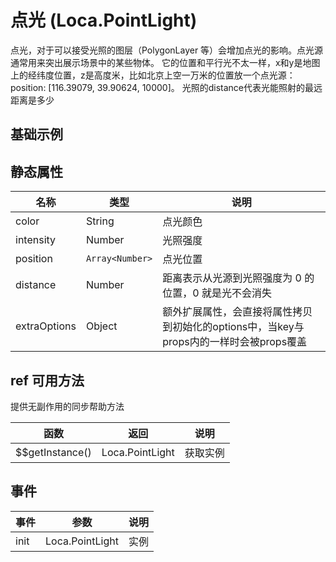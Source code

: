 # 点光 (Loca.PointLight)
点光，对于可以接受光照的图层（PolygonLayer 等）会增加点光的影响。点光源通常用来突出展示场景中的某些物体。 它的位置和平行光不太一样，x和y是地图上的经纬度位置，z是高度米，比如北京上空一万米的位置放一个点光源：position: [116.39079, 39.90624, 10000]。 光照的distance代表光能照射的最远距离是多少

## 基础示例

<vuep template="#example"></vuep>

<script v-pre type="text/x-template" id="example">

  <template>
    <div class="amap-page-container">
      <el-amap
      class="amap-demo"
      view-mode="3D"
      :pitch="pitch"
      :show-label="false"
      :center="center"
      :zoom="zoom"
      @init="initMap"
    >
      <el-amap-loca>
        <el-amap-loca-point-light
          :position="[center[0], center[1], 1000]"
          :distance="0"
          :intensity="5"
          color="#fff"
        ></el-amap-loca-point-light>
        <el-amap-loca-polygon
          :visible="visible"
          :source-url="sourceUrl"
          :layer-style="layerStyle"
          :visible-duration="500"
        ></el-amap-loca-polygon>
      </el-amap-loca>
    </el-amap>
      <div class="toolbar">
        <button type="button" name="button" @click="toggleVisible">{{visible ? '隐藏标记' : '显示标记'}}</button>
      </div>
    </div>
  </template>

  <style>
    .amap-demo {
      height: 300px;
    }
  </style>

  <script>
    module.exports = {
      name: 'amap-page',
      data() {
        const colors = ['#FFF8B4', '#D3F299', '#9FE084', '#5ACA70', '#00AF53', '#00873A', '#006B31', '#004835', '#003829'].reverse();
        const height = [1000, 2000, 4000, 6000, 8000, 10000, 12000, 14000, 16000];
        return {
          center: [120.109233,30.246411],
          zoom: 11,
          pitch: 55,
          visible: true,
          sourceUrl: 'https://a.amap.com/Loca/static/loca-v2/demos/mock_data/hz_gn.json',
          layerStyle: {
            topColor (index, feature) {
              const v = feature.properties.health * 100;
              return v < 40 ? colors[8] :
                  v < 50 ? colors[7] :
                      v < 55 ? colors[6] :
                          v < 60 ? colors[5] :
                              v < 65 ? colors[4] :
                                  v < 70 ? colors[3] :
                                      v < 75 ? colors[2] :
                                          v < 80 ? colors[1] :
                                              v < 100 ? colors[0] : 'green';
            },
            sideTopColor (index, feature) {
              // var v = feature.properties.value;
              const v = feature.properties.health * 100;
              return v < 40 ? colors[8] :
                  v < 50 ? colors[7] :
                      v < 55 ? colors[6] :
                          v < 60 ? colors[5] :
                              v < 65 ? colors[4] :
                                  v < 70 ? colors[3] :
                                      v < 75 ? colors[2] :
                                          v < 80 ? colors[1] :
                                              v < 100 ? colors[0] : 'green';
            },
            sideBottomColor (index, feature) {
              // var v = feature.properties.value;
              const v = feature.properties.health * 100;
              return v < 40 ? colors[8] :
                  v < 50 ? colors[7] :
                      v < 55 ? colors[6] :
                          v < 60 ? colors[5] :
                              v < 65 ? colors[4] :
                                  v < 70 ? colors[3] :
                                      v < 75 ? colors[2] :
                                          v < 80 ? colors[1] :
                                              v < 100 ? colors[0] : 'green';
            },
            height (index, feature) {
              const v = feature.properties.health * 100;
              return v < 40 ? height[8] :
                  v < 50 ? height[7] :
                      v < 55 ? height[6] :
                          v < 60 ? height[5] :
                              v < 65 ? height[4] :
                                  v < 70 ? height[3] :
                                      v < 75 ? height[2] :
                                          v < 80 ? height[1] :
                                              v < 100 ? height[0] : 0;
            },
            altitude: 0,
          }
        }
      },
      methods: {
        toggleVisible() {
          this.visible = !this.visible;
        },
        initMap(e){
          console.log('init map: ', e);
        }
      }
    };
  </script>

</script>

## 静态属性

名称 | 类型 | 说明
---|---|---|
color | String | 点光颜色
intensity | Number | 光照强度
position | `Array<Number>` | 点光位置
distance | Number | 距离表示从光源到光照强度为 0 的位置，0 就是光不会消失
extraOptions | Object | 额外扩展属性，会直接将属性拷贝到初始化的options中，当key与props内的一样时会被props覆盖

## ref 可用方法
提供无副作用的同步帮助方法

函数 | 返回 | 说明
---|---|---|
$$getInstance() | Loca.PointLight | 获取实例

## 事件

事件 | 参数 | 说明
---|---|---|
init | Loca.PointLight | 实例
